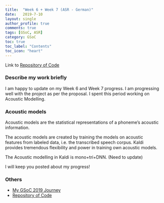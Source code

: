 ```yaml
---
title:  "Week 6 + Week 7 (ASR - German)"
date:   2019-7-10
layout: single
author_profile: true
comments: true
tags: [GSoC, ASR]
category: GSoC
toc: true
toc_label: "Contents"
toc_icon: "heart"
---
```


Link to [Repository of Code](https://github.com/AASHISHAG/asr-german)

### Describe my work briefly

I am happy to update on my Week 6 and Week 7 progress. I am progressing well with the project as per the proposal. I spent this period working on Acoustic Modelling.

### Acoustic models

Acoustic models are the statistical representations of a phoneme’s acoustic information.

The acoustic models are created by training the models on acoustic features from labeled data, i.e. the transcribed speech corpus. Kaldi provides tremendous flexibility and power in training own acoustic models.

The Acoustic modelling in Kaldi is mono+tri+DNN. (Need to update)

I will keep you posted about my progress!

### Others

- [My GSoC 2019 Journey](https://aashishag.github.io/categories/#gsoc)
- [Repository of Code](https://github.com/AASHISHAG/asr-german)